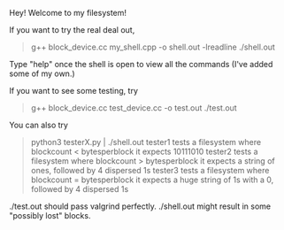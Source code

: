 Hey! Welcome to my filesystem!

If you want to try the real deal out,
> g++ block_device.cc my_shell.cpp -o shell.out -lreadline
> ./shell.out

Type "help" once the shell is open to view all the commands (I've added some of my own.)

If you want to see some testing, try

> g++ block_device.cc test_device.cc -o test.out
> ./test.out

You can also try
> python3 testerX.py | ./shell.out
tester1 tests a filesystem where blockcount < bytesperblock
	it expects 10111010
tester2 tests a filesystem where blockcount > bytesperblock
	it expects a string of ones, followed by 4 dispersed 1s
tester3 tests a filesystem where blockcount = bytesperblock
	it expects a huge string of 1s with a 0, followed by 4 dispersed 1s

./test.out should pass valgrind perfectly.
./shell.out might result in some "possibly lost" blocks.